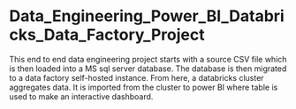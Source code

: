 # Data_Engineering_Power_BI_Databricks_Data_Factory_Project
This end to end data engineering project starts with a source CSV file which is then loaded into a MS sql server database. The database is then migrated to a data factory self-hosted instance. From here, a databricks cluster aggregates data. It is imported from the cluster to power BI where table is used to make an interactive dashboard.
